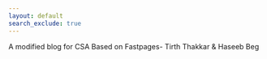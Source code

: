 ```yaml
---
layout: default
search_exclude: true
---
```

A modified blog for CSA Based on Fastpages- Tirth Thakkar & Haseeb Beg   




